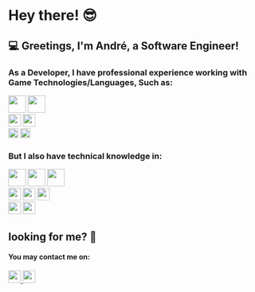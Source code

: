 # Hey there! :sunglasses:

## :computer: Greetings, I'm André, a Software Engineer!


### As a Developer, I have professional experience working with Game Technologies/Languages, Such as:
<section>
<div>
  <img height= "35"src= "https://img.shields.io/badge/Unreal-F95A2C?style=for-the-badge&logo=UnrealEngine&logoColor=white"/>
  <img height= "35"src= "https://img.shields.io/badge/C++-F95A2C?style=for-the-badge&logo=Cplusplus&logoColor=white"/>
</div>
 <div>
  <img height= "25"src= "https://img.shields.io/badge/Unity-F95A2C?style=for-the-badge&logo=Unity&logoColor=white"/>
    <img height= "25"src= "https://img.shields.io/badge/CSharp-F95A2C?style=for-the-badge&logo=Csharp&logoColor=white"/>
</div>
  <div>
  <img height= "20"src= "https://img.shields.io/badge/Subversion-F95A2C?style=for-the-badge&logo=Subversion&logoColor=white"/>
    <img height= "20"src= "https://img.shields.io/badge/Git-F95A2C?style=for-the-badge&logo=Git&logoColor=white"/>
  </div>
</section>

 ### But I also have technical knowledge in:

<div>
  <img height= "35"src= "https://img.shields.io/badge/Java-1947E5?style=for-the-badge&logo=Java&logoColor=white"/>
  <img height= "35"src= "https://img.shields.io/badge/JSON-1947E5?style=for-the-badge&logo=JSON&logoColor=white"/>
  <img height= "35"src= "https://img.shields.io/badge/Spring-1947E5?style=for-the-badge&logo=Spring&logoColor=white"/>
</div>

<div>
  <img height= "25"src= "https://img.shields.io/badge/HTML5-1947E5?style=for-the-badge&logo=html5&logoColor=white"/>
  <img height= "25"src= "https://img.shields.io/badge/CSS3-1947E5?style=for-the-badge&logo=css3&logoColor=white"/>
  <img height= "25"src= "https://img.shields.io/badge/Javascript-1947E5?style=for-the-badge&logo=javascript&logoColor=white"/>
</div>

<div>
  <img height= "25"src= "https://img.shields.io/badge/PostgreSQL-1947E5?style=for-the-badge&logo=Postgresql&logoColor=white"/>
  <img height= "25"src= "https://img.shields.io/badge/Andrid-1947E5?style=for-the-badge&logo=android&logoColor=white"/>
</div>

## looking for me? 🔎


<section>
 <h4>You may contact me on:</h1>
 
 <a href="https://www.linkedin.com/in/andréluizcordeirogomes/">
    <img height= "25"src= "https://img.shields.io/badge/LinkedIn-0077B5?style=for-the-badge&logo=linkedin&logoColor=white"/>
 </a>
 
  <a href="mailto:andre.cordeiro0612@gmail.com">
 <img height="25" src="https://img.shields.io/badge/Gmail-D14836?style=for-the-badge&logo=gmail&logoColor=white"/>
  </a>
 
</section>
